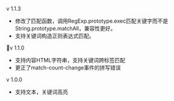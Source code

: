 v 1.1.3
  - 修改了匹配函数，调用RegExp.prototype.exec匹配关键字而不是String.prototype.matchAll，兼容性更好。
  - 支持关键词构造正则表达式匹配。

v 1.1.0
  - 支持内容HTML字符串，支持关键词跨标签匹配
  - 更正了match-count-change事件的拼写错误

v 1.0.0
  - 支持文本，关键词高亮